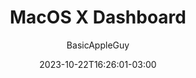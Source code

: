 ---
title: "MacOS X Dashboard"
author: BasicAppleGuy
date: 2023-10-22T16:26:01-03:00
draft: false
type: "post"
layout: "single"
categories: ["Desktop"]
tags: ['App']
source: "X"
source_link: "https://twitter.com/BasicAppleGuy/status/1711025116958851432/photo/1"
media: "/uploads/twitter.com_F77H71RbcAA_3LC.jpeg"
media_type: "image"
---
